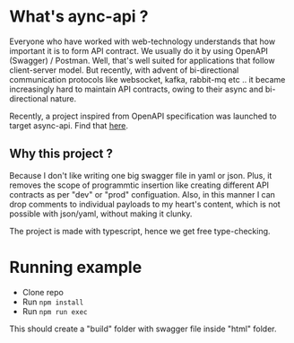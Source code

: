 # What's aync-api ?

Everyone who have worked with web-technology understands that how important it is to form API contract. We usually do it by using OpenAPI (Swagger) / Postman. Well, that's well suited for applications that follow client-server model. But recently, with advent of bi-directional communication protocols like websocket, kafka, rabbit-mq etc .. it became increasingly hard to maintain API contracts, owing to their async and bi-directional nature.

Recently, a project inspired from OpenAPI specification was launched to target async-api. Find that [here](https://www.asyncapi.com/).

## Why this project ?

Because I don't like writing one big swagger file in yaml or json. Plus, it removes the scope of programmtic insertion like creating different API contracts as per "dev" or "prod" configuation. 
Also, in this manner I can drop comments to individual payloads to my heart's content, which is not possible with json/yaml, without making it clunky.

The project is made with typescript, hence we get free type-checking.

# Running example

* Clone repo
* Run ``` npm install ```
* Run ``` npm run exec ```

This should create a "build" folder with swagger file inside "html" folder.